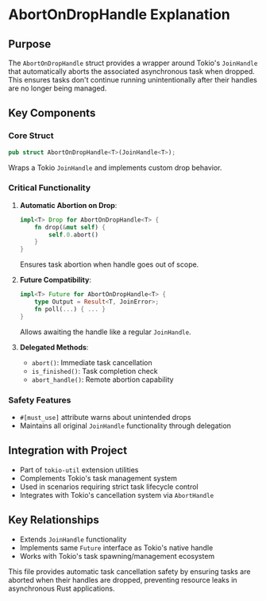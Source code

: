 # AbortOnDropHandle Explanation

## Purpose
The `AbortOnDropHandle` struct provides a wrapper around Tokio's `JoinHandle` that automatically aborts the associated asynchronous task when dropped. This ensures tasks don't continue running unintentionally after their handles are no longer being managed.

## Key Components

### Core Struct
```rust
pub struct AbortOnDropHandle<T>(JoinHandle<T>);
```
Wraps a Tokio `JoinHandle` and implements custom drop behavior.

### Critical Functionality
1. **Automatic Abortion on Drop**:
   ```rust
   impl<T> Drop for AbortOnDropHandle<T> {
       fn drop(&mut self) {
           self.0.abort()
       }
   }
   ```
   Ensures task abortion when handle goes out of scope.

2. **Future Compatibility**:
   ```rust
   impl<T> Future for AbortOnDropHandle<T> {
       type Output = Result<T, JoinError>;
       fn poll(...) { ... }
   }
   ```
   Allows awaiting the handle like a regular `JoinHandle`.

3. **Delegated Methods**:
   - `abort()`: Immediate task cancellation
   - `is_finished()`: Task completion check
   - `abort_handle()`: Remote abortion capability

### Safety Features
- `#[must_use]` attribute warns about unintended drops
- Maintains all original `JoinHandle` functionality through delegation

## Integration with Project
- Part of `tokio-util` extension utilities
- Complements Tokio's task management system
- Used in scenarios requiring strict task lifecycle control
- Integrates with Tokio's cancellation system via `AbortHandle`

## Key Relationships
- Extends `JoinHandle` functionality
- Implements same `Future` interface as Tokio's native handle
- Works with Tokio's task spawning/management ecosystem

This file provides automatic task cancellation safety by ensuring tasks are aborted when their handles are dropped, preventing resource leaks in asynchronous Rust applications.
```markdown